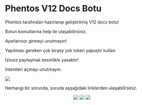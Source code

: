 # Phentos V12 Docs Botu
Phentos tarafından hazırlanıp geliştirilmiş V12 docs botu! 

Botun komutlarına <prefix>help ile ulaşabilirsiniz.

Ayarlarınızı girmeyi unutmayın!

Yapılması gereken çok birşey yok token yapuştır kullan.

İzinsiz paylaşmak kesinlikle yasaktır!

Intentleri açmayı unutmayın.

<img src="https://cdn.discordapp.com/attachments/780696197182128150/800636672551026718/phentos4545.gif">

Herhangi bir sorunda, soruda aşşağıdaki linklerden ulaşabilirsiniz.

<p align="center">
  <a href="https://discord.gg/serendia"><img src="https://img.shields.io/badge/Serendia%20Squad%20-1d202b.svg?&style=for-the-badge&logo=discord&logoColor=white"></a>
  <a href="https://discord.com/users/383627939989946369"><img src="https://img.shields.io/badge/Phentos%20-7289DA.svg?&style=for-the-badge&logo=discord&logoColor=white"></a>
  <a href="https://discord.gg/aKzuXF7ACZ"><img src="https://img.shields.io/badge/Phentos%20Bots%20-1d202b.svg?&style=for-the-badge&logo=discord&logoColor=white"></a>
</p>
